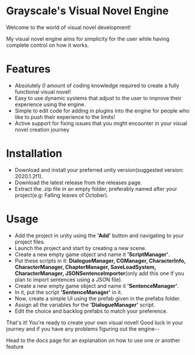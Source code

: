 # Grayscale's Visual Novel Engine
Welcome to the world of visual novel development!

My visual novel engine aims for simplicity for the user while having complete control on how it works.

# Features
- Absolutely *0* amount of coding knowledge required to create a fully functional visual novel!
- Easy to use dynamic systems that adjust to the user to improve their experience using the engine.
- Simple to edit code for adding in plugins into the engine for people who like to push their experience to the limits!
- Active support for fixing issues that you might encounter in your visual novel creation journey

# Installation
- Download and install your preferred unity version(suggested version: 2020.1.2f1).
- Download the latest release from the releases page.
- Extract the .zip file in an empty folder, preferably named after your project(e.g: Falling leaves of October).

# Usage
- Add the project in unity using the **'Add'** button and navigating to your project files.
- Launch the project and start by creating a new scene.
- Create a new empty game object and name it **'ScriptManager'**.
- Put these scripts in it: **DialogueManager, CGManager, CharacterInfo, CharacterManager, ChapterManager, SaveLoadSystem, CharacterManager, JSONSentenceImporter**(only add this one if you plan to import sentences using a JSON file).
- Create a new empty game object and name it **'SentenceManager'**.
- In it, put the script **'SentenceManager'** in it.
- Now, create a simple UI using the prefab given in the prefabs folder.
- Assign all the variables for the **'DialogueManager'** script.
- Edit the choice and backlog prefabs to match your preference.

That's it! You're ready to create your own visual novel! Good luck in your journey and if you have any problems figuring out the engine--

Head to the docs page for an explanation on how to use one or another feature
